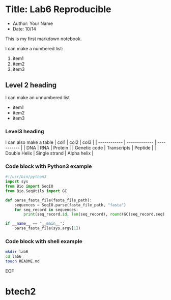 # Title: Lab6 Reproducible
- Author: Your Name
- Date: 10/14

This is my first markdown notebook.

I can make a numbered list:
1. item1
2. item2
3. item3

## Level 2 heading
I can make an unnumbered list
- item1
- item2
- item3

### Level3 heading
I can also make a table
| col1         | col2          | col3        |
| ------------ | ------------- | ----------- |
| DNA          | RNA           | Protein     |
| Genetic code | Transcripts   | Peptide     |
| Double Helix | Single strand | Alpha helix |

### Code block with Python3 example
```python
#!/usr/bin/python3
import sys
from Bio import SeqIO
from Bio.SeqUtils import GC

def parse_fasta_file(fasta_file_path):
    sequences = SeqIO.parse(fasta_file_path, "fasta")
    for seq_record in sequences:
        print(seq_record.id, len(seq_record), round(GC(seq_record.seq), 2))

if __name__ == "__main__":
    parse_fasta_file(sys.argv[1])
```

### Code block with shell example
```sh
mkdir lab6
cd lab6
touch README.md
```

EOF
# btech2
